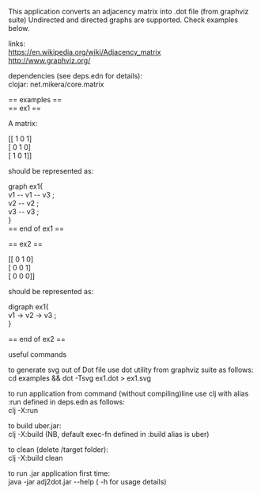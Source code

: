 
This application converts an adjacency matrix into .dot file (from graphviz suite) 
Undirected and directed graphs are supported. Check examples below.


links: <br>
https://en.wikipedia.org/wiki/Adjacency_matrix  <br>
http://www.graphviz.org/  <br>

dependencies (see deps.edn for details): <br>
clojar: net.mikera/core.matrix  <br>


== examples == <br>
== ex1 ==

A matrix:

[[ 1 0  1] <br>
 [ 0 1  0] <br>
 [ 1 0  1]]<br>

should be represented as:

graph ex1{<br>
  v1 -- v1 -- v3 ;<br>
  v2 -- v2 ;<br>
  v3 -- v3 ;<br>
}<br>
== end of ex1 ==<br>

== ex2 ==

[[ 0  1  0] <br>
 [ 0  0  1] <br>
 [ 0  0  0]]<br>


should be represented as:<br>

digraph ex1{<br>
  v1 -> v2 -> v3 ;<br>
}<br>

== end of ex2 ==


useful commands<br>

to generate svg out of Dot file use dot utility from graphviz suite as follows:<br>
cd examples && dot -Tsvg ex1.dot > ex1.svg<br>

to run application from command (without compiling)line use clj with alias :run defined in deps.edn as follows:<br>
clj -X:run<br>

to build uber.jar: <br>
 clj -X:build   (NB, default exec-fn defined in :build alias is uber)

to clean (delete /target folder): <br>
clj -X:build clean <br>

to run .jar application first time:<br>
java -jar adj2dot.jar --help  ( -h  for usage details)
